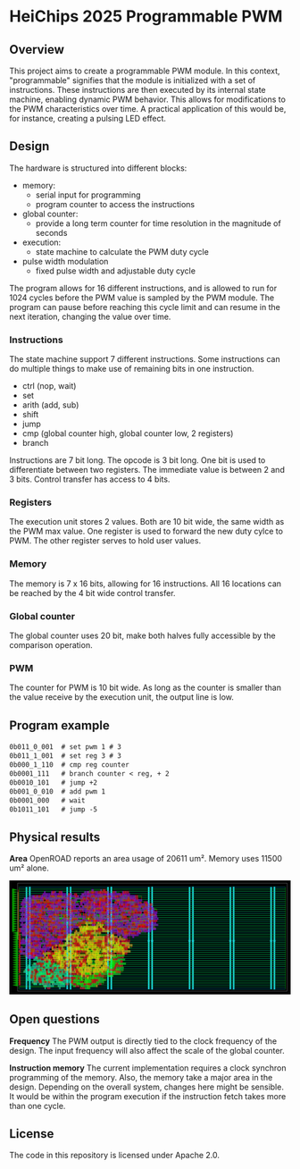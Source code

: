 # HeiChips 2025 Programmable PWM

## Overview

This project aims to create a programmable PWM module.
In this context, "programmable" signifies that the module is initialized with a set of instructions.
These instructions are then executed by its internal state machine, enabling dynamic PWM behavior.
This allows for modifications to the PWM characteristics over time.
A practical application of this would be, for instance, creating a pulsing LED effect.

## Design

The hardware is structured into different blocks:
- memory:
  - serial input for programming
  - program counter to access the instructions
- global counter:
  - provide a long term counter for time resolution in the magnitude of seconds
- execution:
  - state machine to calculate the PWM duty cycle
- pulse width modulation
  - fixed pulse width and adjustable duty cycle

The program allows for 16 different instructions, and is allowed to run for 1024
cycles before the PWM value is sampled by the PWM module.
The program can pause before reaching this cycle limit and can resume in the
next iteration, changing the value over time.

### Instructions

The state machine support 7 different instructions. Some instructions can do
multiple things to make use of remaining bits in one instruction.

- ctrl (nop, wait)
- set
- arith (add, sub)
- shift
- jump
- cmp (global counter high, global counter low, 2 registers)
- branch

Instructions are 7 bit long. The opcode is 3 bit long. One bit is used to
differentiate between two registers. The immediate value is between 2 and 3
bits. Control transfer has access to 4 bits.

### Registers

The execution unit stores 2 values. Both are 10 bit wide, the same width as the
PWM max value.
One register is used to forward the new duty cylce to PWM. The other register
serves to hold user values.

### Memory

The memory is 7 x 16 bits, allowing for 16 instructions.
All 16 locations can be reached by the 4 bit wide control transfer.

### Global counter

The global counter uses 20 bit, make both halves fully accessible by the
comparison operation.

### PWM

The counter for PWM is 10 bit wide. As long as the counter is smaller than the
value receive by the execution unit, the output line is low.

## Program example

```
0b011_0_001  # set pwm 1 # 3
0b011_1_001  # set reg 3 # 3
0b000_1_110  # cmp reg counter
0b0001_111   # branch counter < reg, + 2
0b0010_101   # jump +2
0b001_0_010  # add pwm 1
0b0001_000   # wait
0b1011_101   # jump -5
```

## Physical results

__Area__
OpenROAD reports an area usage of 20611 um². Memory uses 11500 um² alone.

![OpenROAD area usage](images/chip_usage.png)

## Open questions

__Frequency__
The PWM output is directly tied to the clock frequency of the design.
The input frequency will also affect the scale of the global counter.

__Instruction memory__
The current implementation requires a clock synchron programming of the memory.
Also, the memory take a major area in the design.
Depending on the overall system, changes here might be sensible.
It would be within the program execution if the instruction fetch takes more
than one cycle.

## License

The code in this repository is licensed under Apache 2.0.
